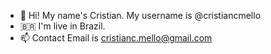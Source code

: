 - 👋 Hi! My name's Cristian. My username is @cristiancmello
- :brazil: I'm live in Brazil.
- 📫 Contact Email is cristianc.mello@gmail.com
